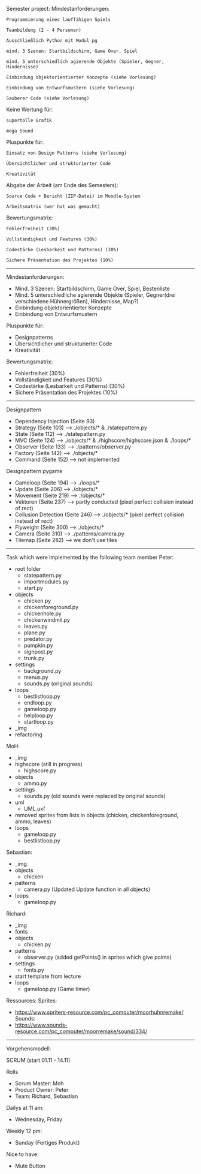 Semester project:
Mindestanforderungen:

    Programmierung eines lauffähigen Spiels

    Teambildung (2 - 4 Personen)

    Ausschließlich Python mit Modul pg

    mind. 3 Szenen: Startbildschirm, Game Over, Spiel

    mind. 5 unterschiedlich agierende Objekte (Spieler, Gegner, Hindernisse)

    Einbindung objektorientierter Konzepte (siehe Vorlesung)

    Einbindung von Entwurfsmustern (siehe Vorlesung)

    Sauberer Code (siehe Vorlesung)

Keine Wertung für:

    supertolle Grafik

    mega Sound

Pluspunkte für:

    Einsatz von Design Patterns (siehe Vorlesung)

    Übersichtlicher und strukturierter Code

    Kreativität

Abgabe der Arbeit (am Ende des Semesters):

    Source Code + Bericht (ZIP-Datei) im Moodle-System

    Arbeitsmatrix (wer hat was gemacht)

Bewertungsmatrix:

    Fehlerfreiheit (30%)

    Vollständigkeit und Features (30%)

    Codestärke (Lesbarkeit und Patterns) (30%)

    Sichere Präsentation des Projektes (10%)

-------------------------------------------------------------------------------------
Mindestanforderungen:

- Mind. 3 Szenen: Startbildschirm, Game Over, Spiel, Bestenliste
- Mind. 5 unterschiedliche agierende Objekte (Spieler, Gegner(drei verschiedene Hühnergrößen), Hindernisse, Map?) 
- Einbindung objektorientierter Konzepte
- Einbindung von Entwurfsmustern

Pluspunkte für:

- Designpatterns
- Übersichtlicher und strukturierter Code
- Kreativität

Bewertungsmatrix:

- Fehlerfreiheit (30%)
- Vollständigkeit und Features (30%)
- Codestärke (Lesbarkeit und Patterns) (30%)
- Sichere Präsentation des Projektes (10%)

-------------------------------------------------------------------------------------
Designpattern

- Dependency Injection (Seite 93)
- Strategy (Seite 103)    --> ./objects/* & ./statepattern.py
- State (Seite 112)       --> ./statepattern.py
- MVC (Seite 124)         --> ./objects/* & ./highscore/highscore.json & ./loops/*
- Observer (Seite 133)    --> ./patterns/observer.py
- Factory (Seite 142)     --> ./objects/*
- Command (Seite 152)     --> not implemented

Designpattern pygame

- Gameloop (Seite 194)    --> ./loops/*
- Update (Seite 206)      --> ./objects/*
- Movement (Seite 219)    --> ./objects/*
- Vektoren (Seite 237)    --> partly conducted (pixel perfect collision instead of rect)
- Collusion Detection (Seite 246) --> ./objects/* (pixel perfect collision instead of rect)
- Flyweight (Seite 300)   --> ./objects/*
- Camera (Seite 310)      --> ./patterns/camera.py
- Tilemap (Seite 282)     --> we don't use tiles

-------------------------------------------------------------------------------------
Task which were implemented by the following team member
Peter:
- root folder
  - statepattern.py
  - importmodules.py
  - start.py
- objects
  - chicken.py
  - chickenforeground.py
  - chickenhole.py
  - chickenwindmil.py
  - leaves.py
  - plane.py
  - predator.py
  - pumpkin.py
  - signpost.py
  - trunk.py
- settings 
  - background.py
  - menus.py
  - sounds.py (original sounds)
- loops
  - bestlistloop.py
  - endloop.py
  - gameloop.py
  - helploop.py
  - startloop.py
- _img
- refactoring

MoH:
- _img
- highscore (still in progress)
  - highscore.py
- objects
  - ammo.py
- settings
  - sounds.py (old sounds were replaced by original sounds)
- uml
  - UML.uxf
- removed sprites from lists in objects (chicken, chickenforeground, ammo, leaves)
- loops
  - gameloop.py
  - bestlistloop.py

Sebastian:
- _img
- objects
  - chicken
- patterns
  - camera.py (Updated Update function in all objects)
- loops
  - gameloop.py

Richard:
- _img
- fonts
- objects
  - chicken.py
- patterns
  - observer.py (added getPoints() in sprites which give points)
- settings
  - fonts.py
- start template from lecture
- loops
  - gameloop.py (Game timer)

Ressources:
Sprites:
  - https://www.spriters-resource.com/pc_computer/moorhuhnremake/
Sounds:
  - https://www.sounds-resource.com/pc_computer/moorremake/sound/334/

-------------------------------------------------------------------------------------
Vorgehensmodell:

SCRUM (start 01.11 - 14.11)

Rolls

- Scrum Master: Moh
- Product Owner: Peter
- Team: Richard, Sebastian

Dailys at 11 am:

- Wednesday, Friday

Weekly 12 pm:

- Sunday (Fertiges Produkt)

Nice to have:
- Mute Button

